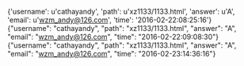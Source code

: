{'username': u'cathayandy', 'path': u'xz1133/1133.html', 'answer': u'A', 'email': u'wzm_andy@126.com', 'time': '2016-02-22:08:25:16'}
{"username": "cathayandy", "path": "xz1133/1133.html", "answer": "A", "email": "wzm_andy@126.com", "time": "2016-02-22:09:08:30"}
{"username": "cathayandy", "path": "xz1133/1133.html", "answer": "A", "email": "wzm_andy@126.com", "time": "2016-02-23:14:36:16"}